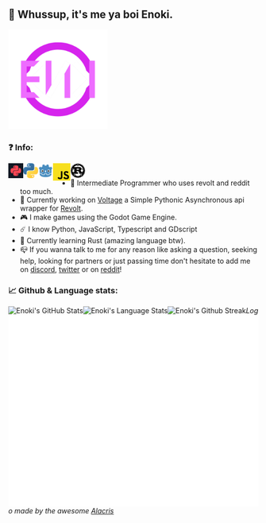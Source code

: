 ## :wave: Whussup, it's me ya boi Enoki.

<img width=200px src="assets/ENOKI_1.png">

### :question: Info:
[<img align=left width=30px src="/assets/voltage.png"/>](https://github.com/EnokiUN/psup)[<img align=left width=30px src="assets/python-logo.png"/>](https://python.org) [<img align=left width=30px src="assets/Godot_icon.svg.png"/>](https://godotengine.org) [<img align=left width=35px src="assets/2048px-Unofficial_JavaScript_logo_2.svg.png"/>](https://javascript.com) [<img align=left width=30px src="assets/Rust_programming_language_black_logo.svg.png"/>](https://rust-lang.org)
<br>
- :thinking: Intermediate Programmer who uses revolt and reddit too much.
- :rocket: Currently working on [Voltage](https://github.com/EnokiUN/voltage) a Simple Pythonic Asynchronous api wrapper for [Revolt](https://revolt.chat).
- :video_game: I make games using the Godot Game Engine.
- :comet: I know Python, JavaScript, Typescript and GDscript
- :moyai: Currently learning Rust (amazing language btw).
- :mailbox_closed: If you wanna talk to me for any reason like asking a question, seeking help, looking for partners or just passing time don't hesitate to add me on [discord][discord], [twitter][twitter] or on [reddit][reddit]!

### :chart_with_upwards_trend: Github & Language stats:
<img align="left" alt="Enoki's GitHub Stats" src="https://github-readme-stats.vercel.app/api?username=EnokiUN&show_icons=true&hide_border=true&theme=tokyonight&include_all_commits=true&count_private=true" />
<img align="left" alt="Enoki's Language Stats" src="https://github-readme-stats.vercel.app/api/top-langs/?username=EnokiUN&hide_border=true&theme=tokyonight" />
<img align="left" alt="Enoki's Github Streak" src="https://github-readme-streak-stats.herokuapp.com/?user=EnokiUN&theme=tokyonight&hide_border=true&stroke=1a1b27" />
<img align="left" alt="Enoki's GitHub Metrics" src="github-metrics.svg" />

*Logo made by the awesome [Alacris](https://www.instagram.com/alacris.devs)*

[discord]: https://discordapp.com/users/559226493553737740
[reddit]: https://www.reddit.com/u/EnokiUN
[twitter]: https://twitter.com/EnokiUN

